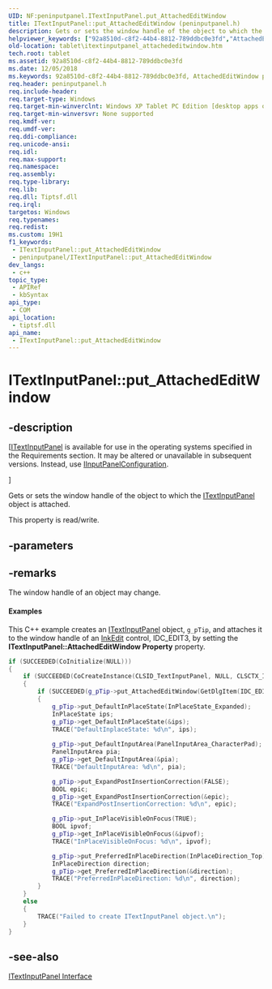 ```yaml
---
UID: NF:peninputpanel.ITextInputPanel.put_AttachedEditWindow
title: ITextInputPanel::put_AttachedEditWindow (peninputpanel.h)
description: Gets or sets the window handle of the object to which the ITextInputPanel object is attached.
helpviewer_keywords: ["92a8510d-c8f2-44b4-8812-789ddbc0e3fd","AttachedEditWindow property [Tablet PC]","AttachedEditWindow property [Tablet PC]","ITextInputPanel interface","ITextInputPanel interface [Tablet PC]","AttachedEditWindow property","ITextInputPanel.AttachedEditWindow","ITextInputPanel.get_AttachedEditWindow","ITextInputPanel.put_AttachedEditWindow","ITextInputPanel::AttachedEditWindow","ITextInputPanel::get_AttachedEditWindow","ITextInputPanel::put_AttachedEditWindow","peninputpanel/ITextInputPanel::AttachedEditWindow","peninputpanel/ITextInputPanel::get_AttachedEditWindow","peninputpanel/ITextInputPanel::put_AttachedEditWindow","put_AttachedEditWindow","tablet.itextinputpanel_attachededitwindow"]
old-location: tablet\itextinputpanel_attachededitwindow.htm
tech.root: tablet
ms.assetid: 92a8510d-c8f2-44b4-8812-789ddbc0e3fd
ms.date: 12/05/2018
ms.keywords: 92a8510d-c8f2-44b4-8812-789ddbc0e3fd, AttachedEditWindow property [Tablet PC], AttachedEditWindow property [Tablet PC],ITextInputPanel interface, ITextInputPanel interface [Tablet PC],AttachedEditWindow property, ITextInputPanel.AttachedEditWindow, ITextInputPanel.get_AttachedEditWindow, ITextInputPanel.put_AttachedEditWindow, ITextInputPanel::AttachedEditWindow, ITextInputPanel::get_AttachedEditWindow, ITextInputPanel::put_AttachedEditWindow, peninputpanel/ITextInputPanel::AttachedEditWindow, peninputpanel/ITextInputPanel::get_AttachedEditWindow, peninputpanel/ITextInputPanel::put_AttachedEditWindow, put_AttachedEditWindow, tablet.itextinputpanel_attachededitwindow
req.header: peninputpanel.h
req.include-header: 
req.target-type: Windows
req.target-min-winverclnt: Windows XP Tablet PC Edition [desktop apps only]
req.target-min-winversvr: None supported
req.kmdf-ver: 
req.umdf-ver: 
req.ddi-compliance: 
req.unicode-ansi: 
req.idl: 
req.max-support: 
req.namespace: 
req.assembly: 
req.type-library: 
req.lib: 
req.dll: Tiptsf.dll
req.irql: 
targetos: Windows
req.typenames: 
req.redist: 
ms.custom: 19H1
f1_keywords:
 - ITextInputPanel::put_AttachedEditWindow
 - peninputpanel/ITextInputPanel::put_AttachedEditWindow
dev_langs:
 - c++
topic_type:
 - APIRef
 - kbSyntax
api_type:
 - COM
api_location:
 - tiptsf.dll
api_name:
 - ITextInputPanel::put_AttachedEditWindow
---
```


# ITextInputPanel::put_AttachedEditWindow


## -description

<p class="CCE_Message">[<a href="/windows/desktop/api/peninputpanel/nn-peninputpanel-itextinputpanel">ITextInputPanel</a> is available for use in the operating systems specified in the Requirements section. It may be altered or unavailable in subsequent versions. Instead, use <a href="/windows/desktop/api/inputpanelconfiguration/nn-inputpanelconfiguration-iinputpanelconfiguration">IInputPanelConfiguration</a>.

]


Gets or sets the window handle of the object to which the <a href="/windows/desktop/api/peninputpanel/nn-peninputpanel-itextinputpanel">ITextInputPanel</a> object is attached.



This property is read/write.

## -parameters

## -remarks

The window handle of an object may change.


#### Examples

This C++ example creates an <a href="/windows/desktop/api/peninputpanel/nn-peninputpanel-itextinputpanel">ITextInputPanel</a> object, <code>g_pTip</code>, and attaches it to the window handle of an <a href="/windows/desktop/tablet/inkedit-control-reference">InkEdit</a> control, IDC_EDIT3, by setting the <b>ITextInputPanel::AttachedEditWindow Property</b> property.




```cpp
if (SUCCEEDED(CoInitialize(NULL)))
{
    if (SUCCEEDED(CoCreateInstance(CLSID_TextInputPanel, NULL, CLSCTX_INPROC, IID_ITextInputPanel, (VOID**)&g_pTip)))
    {
        if (SUCCEEDED(g_pTip->put_AttachedEditWindow(GetDlgItem(IDC_EDIT3)->m_hWnd)))
        {
            g_pTip->put_DefaultInPlaceState(InPlaceState_Expanded);
            InPlaceState ips;
            g_pTip->get_DefaultInPlaceState(&ips);
            TRACE("DefaultInplaceState: %d\n", ips);
            
            g_pTip->put_DefaultInputArea(PanelInputArea_CharacterPad);
            PanelInputArea pia;
            g_pTip->get_DefaultInputArea(&pia);
            TRACE("DefaultInputArea: %d\n", pia);

            g_pTip->put_ExpandPostInsertionCorrection(FALSE);
            BOOL epic;
            g_pTip->get_ExpandPostInsertionCorrection(&epic);
            TRACE("ExpandPostInsertionCorrection: %d\n", epic);

            g_pTip->put_InPlaceVisibleOnFocus(TRUE);
            BOOL ipvof;
            g_pTip->get_InPlaceVisibleOnFocus(&ipvof);
            TRACE("InPlaceVisibleOnFocus: %d\n", ipvof);

            g_pTip->put_PreferredInPlaceDirection(InPlaceDirection_Top);
            InPlaceDirection direction;
            g_pTip->get_PreferredInPlaceDirection(&direction);
            TRACE("PreferredInPlaceDirection: %d\n", direction);
        }
    }
    else
    {
        TRACE("Failed to create ITextInputPanel object.\n");
    }
}

```

## -see-also

<a href="/windows/desktop/api/peninputpanel/nn-peninputpanel-itextinputpanel">ITextInputPanel Interface</a>

